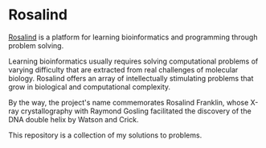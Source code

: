 # Rosalind
[Rosalind](http://rosalind.info/about/) is a platform for learning bioinformatics and programming through problem solving. 

Learning bioinformatics usually requires solving computational problems of varying difficulty that are extracted from real challenges of molecular biology.
Rosalind offers an array of intellectually stimulating problems that grow in biological and computational complexity. 

By the way, the project's name commemorates Rosalind Franklin, whose X-ray crystallography with Raymond Gosling facilitated the discovery of the DNA double helix by Watson and Crick.

This repository is a collection of my solutions to problems.
